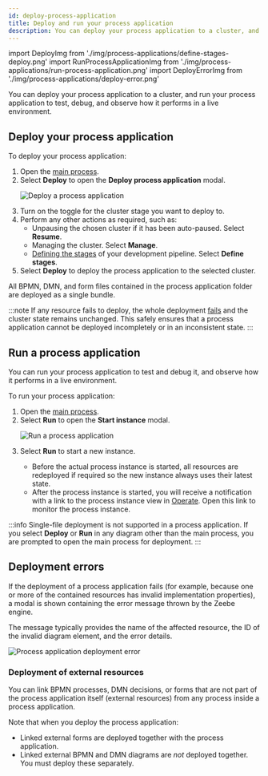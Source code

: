 ```yaml
---
id: deploy-process-application
title: Deploy and run your process application
description: You can deploy your process application to a cluster, and run your process application to test, debug, and observe how it performs in a live environment.
---
```


import DeployImg from './img/process-applications/define-stages-deploy.png'
import RunProcessApplicationImg from './img/process-applications/run-process-application.png'
import DeployErrorImg from './img/process-applications/deploy-error.png'

You can deploy your process application to a cluster, and run your process application to test, debug, and observe how it performs in a live environment.

## Deploy your process application

To deploy your process application:

1. Open the [main process](create-a-process-application.md#main-process).
1. Select **Deploy** to open the **Deploy process application** modal.
   <p><img src={DeployImg} alt="Deploy a process application" /></p>
1. Turn on the toggle for the cluster stage you want to deploy to.
1. Perform any other actions as required, such as:
   - Unpausing the chosen cluster if it has been auto-paused. Select **Resume**.
   - Managing the cluster. Select **Manage**.
   - [Defining the stages](process-application-pipeline.md#deployment-stages) of your development pipeline. Select **Define stages**.
1. Select **Deploy** to deploy the process application to the selected cluster.

All BPMN, DMN, and form files contained in the process application folder are deployed as a single bundle.

:::note
If any resource fails to deploy, the whole deployment [fails](#deployment-errors) and the cluster state remains unchanged. This safely ensures that a process application cannot be deployed incompletely or in an inconsistent state.
:::

## Run a process application

You can run your process application to test and debug it, and observe how it performs in a live environment.

To run your process application:

1. Open the [main process](create-a-process-application.md#main-process).
1. Select **Run** to open the **Start instance** modal.
   <p><img src={RunProcessApplicationImg} alt="Run a process application" /></p>
1. Select **Run** to start a new instance.<p><ul><li>Before the actual process instance is started, all resources are redeployed if required so the new instance
   always uses their latest state.</li><li>After the process instance is started, you will receive a notification with a link to the process instance view in
   [Operate](../../operate/operate-introduction.md). Open this link to monitor the process instance.</li></ul></p>

:::info
Single-file deployment is not supported in a process application. If you select **Deploy** or **Run** in any diagram other than the main process, you are prompted to open the main process for deployment.
:::

## Deployment errors

If the deployment of a process application fails (for example, because one or more of the contained resources has invalid implementation properties), a modal is shown containing the error message thrown by the Zeebe engine.

The message typically provides the name of the affected resource, the ID of the invalid diagram element, and the error details.

<p><img src={DeployErrorImg} style={{width: 680}} alt="Process application deployment error" /></p>

### Deployment of external resources

You can link BPMN processes, DMN decisions, or forms that are not part of the process application itself (external
resources) from any process inside a process application.

Note that when you deploy the process application:

- Linked external forms are deployed together with the process application.
- Linked external BPMN and DMN diagrams are _not_ deployed together. You must deploy these separately.
